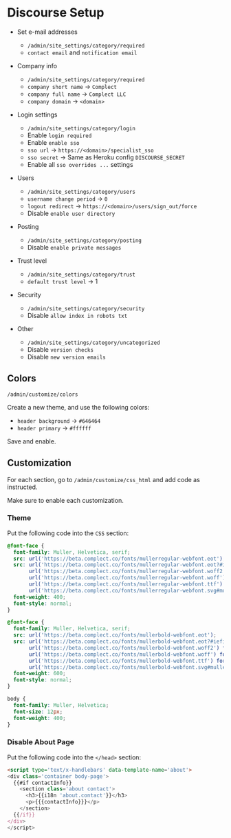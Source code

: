 # Discourse Setup

* Set e-mail addresses
  * `/admin/site_settings/category/required`
  * `contact email` and `notification email`

* Company info
  * `/admin/site_settings/category/required`
  * `company short name` -> `Complect`
  * `company full name` -> `Complect LLC`
  * `company domain` -> `<domain>`

* Login settings
  * `/admin/site_settings/category/login`
  * Enable `login required`
  * Enable `enable sso`
  * `sso url` -> `https://<domain>/specialist_sso`
  * `sso secret` -> Same as Heroku config `DISCOURSE_SECRET`
  * Enable all `sso overrides ...` settings

* Users
  * `/admin/site_settings/category/users`
  * `username change period` -> `0`
  * `logout redirect` -> `https://<domain>/users/sign_out/force`
  * Disable `enable user directory`

* Posting
  * `/admin/site_settings/category/posting`
  * Disable `enable private messages`
  
* Trust level
  * `/admin/site_settings/category/trust`
  * `default trust level` -> 1

* Security
  * `/admin/site_settings/category/security`
  * Disable `allow index in robots txt`
  
* Other
  * `/admin/site_settings/category/uncategorized`
  * Disable `version checks`
  * Disable `new version emails`

## Colors

`/admin/customize/colors`

Create a new theme, and use the following colors:

* `header background` -> `#646464`
* `header primary` -> `#ffffff`

Save and enable.

## Customization

For each section, go to `/admin/customize/css_html` and add code as instructed.

Make sure to enable each customization.

### Theme

Put the following code into the `CSS` section:

```css
@font-face {
  font-family: Muller, Helvetica, serif;
  src: url('https://beta.complect.co/fonts/mullerregular-webfont.eot');
  src: url('https://beta.complect.co/fonts/mullerregular-webfont.eot?#iefix') format('embedded-opentype'),
       url('https://beta.complect.co/fonts/mullerregular-webfont.woff2') format('woff2'),
       url('https://beta.complect.co/fonts/mullerregular-webfont.woff') format('woff'),
       url('https://beta.complect.co/fonts/mullerregular-webfont.ttf') format('truetype'),
       url('https://beta.complect.co/fonts/mullerregular-webfont.svg#mullerregular') format('svg');
  font-weight: 400;
  font-style: normal;
}

@font-face {
  font-family: Muller, Helvetica, serif;
  src: url('https://beta.complect.co/fonts/mullerbold-webfont.eot');
  src: url('https://beta.complect.co/fonts/mullerbold-webfont.eot?#iefix') format('embedded-opentype'),
       url('https://beta.complect.co/fonts/mullerbold-webfont.woff2') format('woff2'),
       url('https://beta.complect.co/fonts/mullerbold-webfont.woff') format('woff'),
       url('https://beta.complect.co/fonts/mullerbold-webfont.ttf') format('truetype'),
       url('https://beta.complect.co/fonts/mullerbold-webfont.svg#mullerbold') format('svg');
  font-weight: 600;
  font-style: normal;
}

body {
  font-family: Muller, Helvetica;
  font-size: 12px;
  font-weight: 400;
}
```

### Disable About Page

Put the following code into the `</head>` section:

```html
<script type='text/x-handlebars' data-template-name='about'>
<div class='container body-page'>
  {{#if contactInfo}}
    <section class='about contact'>
      <h3>{{i18n 'about.contact'}}</h3>
      <p>{{{contactInfo}}}</p>
    </section>
  {{/if}}
</div>
</script>
```
